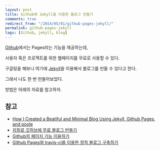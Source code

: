 ```yaml
---
layout: post
title: Github에 Jekyll을 이용한 블로그 만들기
comments: true
redirect_from: "/2014/05/01/github-pages-jekyll/"
permalink: github-pages-jekyll
tags: [Github, jekyll, blog]
---
```


[Github](http://github.com)에서는 Pages라는 기능을 제공하는데,

사용자 혹은 프로젝트를 위한 웹페이지를 무료로 사용할 수 있다.

구글링을 해보니 여기에 [Jekyll](http://jekyllrb.com)을 이용해서 블로그를 만들 수 있다고 한다.

그래서 나도 한 번 만들어보았다.

방법은 아래의 자료를 참고하자.

## 참고
* [How I Created a Beatiful and Minimal Blog Using Jekyll, Github Pages, and poole](http://joshualande.com/jekyll-github-pages-poole)
* [지킬로 깃허브에 무료 블로그 만들기](http://nolboo.github.io/blog/2013/10/15/free-blog-with-github-jekyll/)
* [Github의 페이지 기능 이용하기](http://dogfeet.github.io/articles/2012/github-pages.html)
* [Github Pages와 travis-ci를 이용한 정적 블로그 구축하기](http://static-blog-sample.libsora.so/posts/static-blog-sample/)
